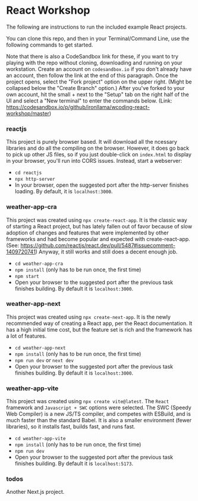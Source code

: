 # React Workshop

The following are instructions to run the included example React projects.

You can clone this repo, and then in your Terminal/Command Line, use the following commands to get started.

Note that there is also a CodeSandbox link for these, if you want to try playing with the repo without cloning, downloading and running on your workstation. Create an account on `codesandbox.io` if you don't already have an account, then follow the link at the end of this paragraph. Once the project opens, select the "Fork project" option on the upper right. (Might be collapsed below the "Create Branch" option.) After you've forked to your own account, hit the small + next to the "Setup" tab on the right half of the UI and select a "New terminal" to enter the commands below. (Link: https://codesandbox.io/p/github/ironllama/wcoding-react-workshop/master)

### reactjs
This project is purely browser based. It will download all the ncessary libraries and do all the compiling on the browser. However, it does go back to pick up other JS files, so if you just double-click on `index.html` to display in your browser, you'll run into CORS issues. Instead, start a webserver:
- `cd reactjs`
- `npx http-server`
- In your browser, open the suggested port after the http-server finishes loading. By default, it is `localhost:3000`.

### weather-app-cra
This project was created using `npx create-react-app`. It is the classic way of starting a React project, but has lately fallen out of favor because of slow adoption of changes and features that were implemented by other frameworks and had become popular and expected with create-react-app. (See: https://github.com/reactjs/react.dev/pull/5487#issuecomment-1409720741) Anyway, it still works and still does a decent enough job.
- `cd weather-app-cra`
- `npm install` (only has to be run once, the first time)
- `npm start`
- Open your browser to the suggested port after the previous task finishes building. By default it is `localhost:3000`.

### weather-app-next
This project was created using `npx create-next-app`. It is the newly recommended way of creating a React app, per the React documentation. It has a high initial time cost, but the feature set is rich and the framework has a lot of features.
- `cd weather-app-next`
- `npm install` (only has to be run once, the first time)
- `npm run dev` or `next dev`
- Open your browser to the suggested port after the previous task finishes building. By default it is `localhost:3000`.

### weather-app-vite
This project was created using `npx create vite@latest`. The `React` framework and `Javascript + SWC` options were selected. The SWC (Speedy Web Compiler) is a new JS/TS compiler, and competes with ESBuild, and is much faster than the standard Babel. It is also a smaller environment (fewer libraries), so it installs fast, builds fast, and runs fast.
- `cd weather-app-vite`
- `npm install` (only has to be run once, the first time)
- `npm run dev`
- Open your browser to the suggested port after the previous task finishes building. By default it is `localhost:5173`.

### todos
Another Next.js project.
